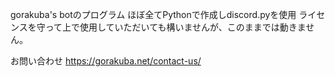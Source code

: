 gorakuba's botのプログラム
ほぼ全てPythonで作成しdiscord.pyを使用
ライセンスを守って上で使用していただいても構いませんが、このままでは動きません。

お問い合わせ https://gorakuba.net/contact-us/
